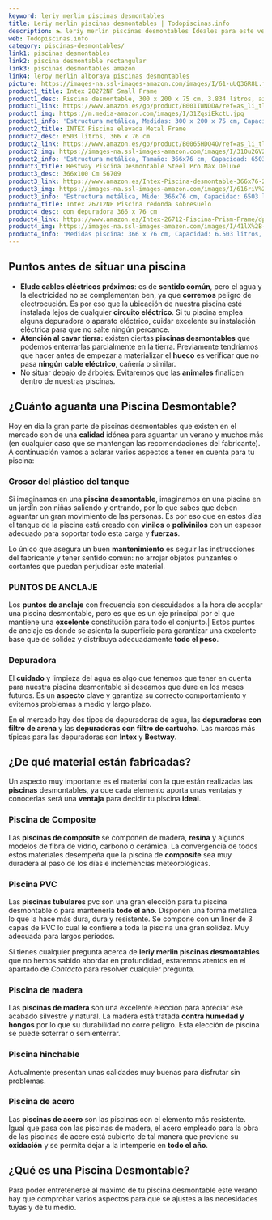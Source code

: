 ```yaml
---
keyword: leriy merlin piscinas desmontables
title: Leriy merlin piscinas desmontables | Todopiscinas.info
description: 🏊 leriy merlin piscinas desmontables Ideales para este verano 2021. Aquí puedes comprar leriy merlin piscinas desmontables y comparar con otras similares. No dejes escapar leriy merlin piscinas desmontables a un precio realmente tentador.
web: Todopiscinas.info
category: piscinas-desmontables/
link1: piscinas desmontables
link2: piscina desmontable rectangular
link3: piscinas desmontables amazon
link4: leroy merlin alboraya piscinas desmontables
picture: https://images-na.ssl-images-amazon.com/images/I/61-uUQ3GR8L.jpg
product1_title: Intex 28272NP Small Frame
product1_desc: Piscina desmontable, 300 x 200 x 75 cm, 3.834 litros, azul
product1_link: https://www.amazon.es/gp/product/B001IWNDDA/ref=as_li_tl?ie=UTF8&camp=3638&creative=24630&creativeASIN=B001IWNDDA&linkCode=as2&tag=todopiscinas0e-21&linkId=25b9d647487c889cb6ef56ed63f50ca1
product1_img: https://m.media-amazon.com/images/I/31ZqsiEkctL.jpg
product1_info: 'Estructura metálica, Medidas: 300 x 200 x 75 cm, Capacidad: 3.834 litros, Para 6 personas (+ 6 años), Fácil montaje, Forma rectangular'
product2_title: INTEX Piscina elevada Metal Frame
product2_desc: 6503 litros, 366 x 76 cm
product2_link: https://www.amazon.es/gp/product/B0065HDQ4O/ref=as_li_tl?ie=UTF8&camp=3638&creative=24630&creativeASIN=B0065HDQ4O&linkCode=as2&tag=todopiscinas0e-21&linkId=ed2430e3ba564d3527ee103df33ed7b3
product2_img: https://images-na.ssl-images-amazon.com/images/I/31Ou2GV2SAL.jpg
product2_info: 'Estructura metálica, Tamaño: 366x76 cm, Capacidad: 6503 litros, Forma circular, De 4 a 7 personas (+6 años)'
product3_title: Bestway Piscina Desmontable Steel Pro Max Deluxe
product3_desc: 366x100 Cm 56709
product3_link: https://www.amazon.es/Intex-Piscina-desmontable-366x76-28210NP/dp/B0065HDQ4O?__mk_es_ES=%C3%85M%C3%85%C5%BD%C3%95%C3%91&crid=25UQGV9HG2INI&dchild=1&keywords=piscinas+desmontables&qid=1615854176&sprefix=piscinas+dem%2Caps%2C201&sr=8-5&linkCode=ll1&tag=todopiscinas0e-21&linkId=34f200977c6cbaab1f3f4d9ac0e64755&language=es_ES&ref_=as_li_ss_tl
product3_img: https://images-na.ssl-images-amazon.com/images/I/616riV%2BiY3L.jpg
product3_info: 'Estructura metálica, Mide: 366x76 cm, Capacidad: 6503 litros, De 4 a 7 personas mayores de 6 años, Forma circular, Tecnología Super-Tough'
product4_title: Intex 26712NP Piscina redonda sobresuelo
product4_desc: con depuradora 366 x 76 cm
product4_link: https://www.amazon.es/Intex-26712-Piscina-Prism-Frame/dp/B07FB823GL?__mk_es_ES=%C3%85M%C3%85%C5%BD%C3%95%C3%91&dchild=1&keywords=piscinas+desmontables+con+depuradora&qid=1615936418&sr=8-5&linkCode=ll1&tag=todopiscinas0e-21&linkId=d98699de7830cd471766fa1daa36de34&language=es_ES&ref_=as_li_ss_tl
product4_img: https://images-na.ssl-images-amazon.com/images/I/41lX%2B-YpibL.jpg
product4_info: 'Medidas piscina: 366 x 76 cm, Capacidad: 6.503 litros, Incluye depuradora de cartucha A, Lona resistente triple capa'
---
```




## Puntos antes de situar una piscina



*   **Elude cables eléctricos próximos**: es de **sentido común**, pero el agua y la electricidad no se complementan ben, ya que **corremos** peligro de electrocución. Es por eso que la ubicación de nuestra piscina esté instalada lejos de cualquier **circuito eléctrico**. Si tu piscina emplea alguna depuradora o aparato eléctrico, cuidar excelente su instalación eléctrica para que no salte ningún percance.
*   **Atención al cavar tierra:** existen ciertas **piscinas desmontables** que podemos enterrarlas parcialmente en la tierra. Previamente tendríamos que hacer antes de empezar a materializar el **hueco** es verificar que no pasa **ningún cable eléctrico**, cañería o similar.
*   No situar debajo de árboles: Evitaremos que las **animales** finalicen dentro de nuestras piscinas.

<external-banner></external-banner>


<brand-panel :title=product1_title :desc=product1_desc :img=product1_img :link=product1_link></brand-panel>


## ¿Cuánto aguanta una Piscina Desmontable?

Hoy en dia la gran parte de piscinas desmontables que existen en el mercado son de una **calidad** idónea para aguantar un verano y muchos más (en cualquier caso que se mantengan las recomendaciones del fabricante). A continuación vamos a aclarar varios aspectos a tener en cuenta para tu piscina:


### Grosor del plástico del tanque

Si imaginamos en una **piscina desmontable**, imaginamos en una piscina en un jardín con niñas saliendo y entrando, por lo que sabes que deben aguantar un gran movimiento de las personas. Es por eso que en estos días el tanque de la piscina está creado con **vinilos** o **polivinilos** con un espesor adecuado para soportar todo esta carga y **fuerzas**.

Lo único que asegura un	 buen **mantenimiento** es seguir las instrucciones del fabricante y tener sentido común: no arrojar objetos punzantes o cortantes que puedan perjudicar este material.


### PUNTOS DE ANCLAJE

Los **puntos de anclaje** con frecuencia son descuidados a la hora de acoplar una piscina desmontable, pero  es que es un eje principal por el que mantiene una **excelente** constitución para todo el conjunto.| Estos puntos de anclaje es donde se asienta la superficie para garantizar una excelente base que de solidez y distribuya adecuadamente **todo el peso**.


### Depuradora

El **cuidado** y limpieza del agua es algo que tenemos que tener en cuenta para nuestra piscina desmontable si deseamos que dure en los meses futuros. Es un **aspecto** clave y garantiza su correcto comportamiento y evitemos problemas a medio y largo plazo.

En el mercado hay dos tipos de depuradoras de agua, las **depuradoras con filtro de arena** y  las **depuradoras** **con filtro de cartucho.** Las marcas más típicas para las depuradoras son **Intex** y **Bestway**.


## ¿De qué material están fabricadas?

Un aspecto muy importante es el material con la que están realizadas las **piscinas** desmontables, ya que cada elemento aporta unas ventajas y conocerlas  será una **ventaja** para decidir tu piscina **ideal**.


### Piscina de Composite

Las **piscinas de composite** se componen de madera, **resina** y algunos modelos de fibra de vidrio, carbono o cerámica. La convergencia de todos estos materiales desempeña que la piscina de **composite** sea muy duradera al paso de los días e inclemencias meteorológicas.


### Piscina  PVC

Las **piscinas tubulares** pvc son una gran elección para tu piscina desmontable o para mantenerla **todo el año**. Disponen una forma metálica lo que la hace más dura, dura y resistente. Se compone con un liner de 3 capas de PVC lo cual le confiere a toda la piscina una gran solidez. Muy adecuada para largos periodos.

Si tienes cualquier pregunta acerca de **leriy merlin piscinas desmontables** que no hemos sabido abordar en profundidad, estaremos atentos en el apartado de _Contacto_ para resolver cualquier pregunta.


### Piscina de madera

Las **piscinas de madera** son una excelente elección para apreciar ese acabado silvestre y natural. La madera está tratada **contra humedad y hongos** por lo que su durabilidad no corre peligro. Esta elección de piscina se puede soterrar o semienterrar.


### Piscina hinchable

 Actualmente presentan unas calidades muy buenas para disfrutar sin problemas.


### Piscina de acero

Las **piscinas de acero** son las piscinas con el elemento más resistente. Igual que pasa con las piscinas de madera, el acero empleado para la obra de las piscinas de acero está cubierto de tal manera que previene su **oxidación** y se permita dejar a la intemperie en **todo el año**.
## ¿Qué es una Piscina Desmontable?



Para poder entretenerse al máximo de tu piscina desmontable este verano  hay que comprobar varios aspectos para que se ajustes a las necesidades tuyas y de tu medio.

<stats-list :link1=link1 :link2=link2 :link3=link3 :link4=link4 :category=category></stats-list>